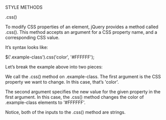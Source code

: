 STYLE METHODS

.css()

To modify CSS properties of an element, jQuery provides a method called .css(). This method accepts an argument for a CSS property name, and a corresponding CSS value.

It’s syntax looks like:


$('.example-class').css('color', '#FFFFFF');


Let’s break the example above into two pieces:


We call the .css() method on .example-class. The first argument is the CSS property we want to change. In this case, that’s 'color'.

The second argument specifies the new value for the given property in the first argument. In this case, the .css() method changes the color of .example-class elements to '#FFFFFF'.

Notice, both of the inputs to the .css() method are strings.
